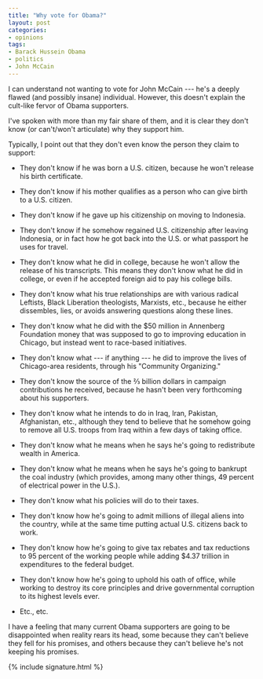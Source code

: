 ```yaml
---
title: "Why vote for Obama?"
layout: post
categories:
- opinions
tags:
- Barack Hussein Obama
- politics
- John McCain
---
```


I can understand not wanting to vote for John McCain --- he's a deeply flawed (and possibly insane) individual. However, this doesn't explain the cult-like fervor of Obama supporters.

I've spoken with more than my fair share of them, and it is clear they don't know (or can't/won't articulate) why they support him.

Typically, I point out that they don't even know the person they claim to support:

- They don't know if he was born a U.S. citizen, because he won't release his birth certificate.

- They don't know if his mother qualifies as a person who can give birth to a U.S. citizen.

- They don't know if he gave up his citizenship on moving to Indonesia.

- They don't know if he somehow regained U.S. citizenship after leaving Indonesia, or in fact how he got back into the U.S. or what passport he uses for travel.

- They don't know what he did in college, because he won't allow the release of his transcripts. This means they don't know what he did in college, or even if he accepted foreign aid to pay his college bills.

- They don't know what his true relationships are with various radical Leftists, Black Liberation theologists, Marxists, etc., because he either dissembles, lies, or avoids answering questions along these lines.

- They don't know what he did with the $50 million in Annenberg Foundation money that was supposed to go to improving education in Chicago, but instead went to race-based initiatives.

- They don't know what --- if anything --- he did to improve the lives of Chicago-area residents, through his "Community Organizing."

- They don't know the source of the &frac23; billion dollars in campaign contributions he received, because he hasn't been very forthcoming about his supporters.

- They don't know what he intends to do in Iraq, Iran, Pakistan, Afghanistan, etc., although they tend to believe that he somehow going to remove all U.S. troops from Iraq within a few days of taking office.

- They don't know what he means when he says he's going to redistribute wealth in America.

- They don't know what he means when he says he's going to bankrupt the coal industry (which provides, among many other things, 49 percent of electrical power in the U.S.).

- They don't know what his policies will do to their taxes.

- They don't know how he's going to admit millions of illegal aliens into the country, while at the same time putting actual U.S. citizens back to work.

- They don't know how he's going to give tax rebates and tax reductions to 95 percent of the working people while adding $4.37 trillion in expenditures to the federal budget.

- They don't know how he's going to uphold his oath of office, while working to destroy its core principles and drive governmental corruption to its highest levels ever.

- Etc., etc.

I have a feeling that many current Obama supporters are going to be disappointed when reality rears its head, some because they can't believe they fell for his promises, and others because they can't believe he's not keeping his promises.

{% include signature.html %}
